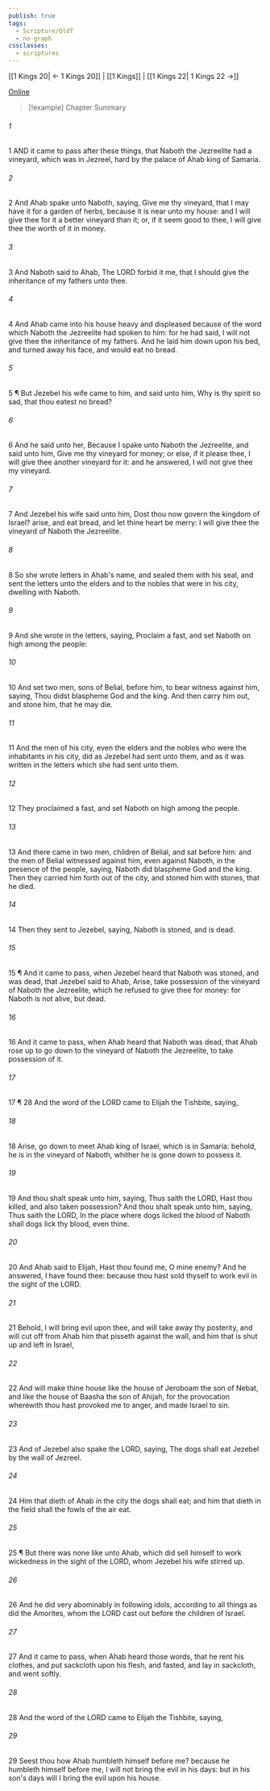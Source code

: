 ```yaml
---
publish: true
tags:
  - Scripture/OldT
  - no-graph
cssclasses:
  - scriptures
---
```

[[1 Kings 20| ← 1 Kings 20]] | [[1 Kings]] | [[1 Kings 22| 1 Kings 22 →]]

[Online](https://churchofjesuschrist.org/study/scriptures/ot/1-kgs/21?lang=eng)

>[!example] Chapter Summary
>
###### 1
1 AND it came to pass after these things, that Naboth the Jezreelite had a vineyard, which was in Jezreel, hard by the palace of Ahab king of Samaria.
###### 2
2 And Ahab spake unto Naboth, saying, Give me thy vineyard, that I may have it for a garden of herbs, because it is near unto my house: and I will give thee for it a better vineyard than it; or, if it seem good to thee, I will give thee the worth of it in money.
###### 3
3 And Naboth said to Ahab, The LORD forbid it me, that I should give the inheritance of my fathers unto thee.
###### 4
4 And Ahab came into his house heavy and displeased because of the word which Naboth the Jezreelite had spoken to him: for he had said, I will not give thee the inheritance of my fathers.  And he laid him down upon his bed, and turned away his face, and would eat no bread.
###### 5
5 ¶ But Jezebel his wife came to him, and said unto him, Why is thy spirit so sad, that thou eatest no bread?
###### 6
6 And he said unto her, Because I spake unto Naboth the Jezreelite, and said unto him, Give me thy vineyard for money; or else, if it please thee, I will give thee another vineyard for it: and he answered, I will not give thee my vineyard.
###### 7
7 And Jezebel his wife said unto him, Dost thou now govern the kingdom of Israel?  arise, and eat bread, and let thine heart be merry: I will give thee the vineyard of Naboth the Jezreelite.
###### 8
8 So she wrote letters in Ahab's name, and sealed them with his seal, and sent the letters unto the elders and to the nobles that were in his city, dwelling with Naboth.
###### 9
9 And she wrote in the letters, saying, Proclaim a fast, and set Naboth on high among the people:
###### 10
10 And set two men, sons of Belial, before him, to bear witness against him, saying, Thou didst blaspheme God and the king.  And then carry him out, and stone him, that he may die.
###### 11
11 And the men of his city, even the elders and the nobles who were the inhabitants in his city, did as Jezebel had sent unto them, and as it was written in the letters which she had sent unto them.
###### 12
12 They proclaimed a fast, and set Naboth on high among the people.
###### 13
13 And there came in two men, children of Belial, and sat before him: and the men of Belial witnessed against him, even against Naboth, in the presence of the people, saying, Naboth did blaspheme God and the king.  Then they carried him forth out of the city, and stoned him with stones, that he died.
###### 14
14 Then they sent to Jezebel, saying, Naboth is stoned, and is dead.
###### 15
15 ¶ And it came to pass, when Jezebel heard that Naboth was stoned, and was dead, that Jezebel said to Ahab, Arise, take possession of the vineyard of Naboth the Jezreelite, which he refused to give thee for money: for Naboth is not alive, but dead.
###### 16
16 And it came to pass, when Ahab heard that Naboth was dead, that Ahab rose up to go down to the vineyard of Naboth the Jezreelite, to take possession of it.
###### 17
17 ¶ 28 And the word of the LORD came to Elijah the Tishbite, saying,
###### 18
18 Arise, go down to meet Ahab king of Israel, which is in Samaria: behold, he is in the vineyard of Naboth, whither he is gone down to possess it.
###### 19
19 And thou shalt speak unto him, saying, Thus saith the LORD, Hast thou killed, and also taken possession?  And thou shalt speak unto him, saying, Thus saith the LORD, In the place where dogs licked the blood of Naboth shall dogs lick thy blood, even thine.
###### 20
20 And Ahab said to Elijah, Hast thou found me, O mine enemy? And he answered, I have found thee: because thou hast sold thyself to work evil in the sight of the LORD.
###### 21
21 Behold, I will bring evil upon thee, and will take away thy posterity, and will cut off from Ahab him that pisseth against the wall, and him that is shut up and left in Israel,
###### 22
22 And will make thine house like the house of Jeroboam the son of Nebat, and like the house of Baasha the son of Ahijah, for the provocation wherewith thou hast provoked me to anger, and made Israel to sin.
###### 23
23 And of Jezebel also spake the LORD, saying, The dogs shall eat Jezebel by the wall of Jezreel.
###### 24
24 Him that dieth of Ahab in the city the dogs shall eat; and him that dieth in the field shall the fowls of the air eat.
###### 25
25 ¶ But there was none like unto Ahab, which did sell himself to work wickedness in the sight of the LORD, whom Jezebel his wife stirred up.
###### 26
26 And he did very abominably in following idols, according to all things as did the Amorites, whom the LORD cast out before the children of Israel.
###### 27
27 And it came to pass, when Ahab heard those words, that he rent his clothes, and put sackcloth upon his flesh, and fasted, and lay in sackcloth, and went softly.
###### 28
28 And the word of the LORD came to Elijah the Tishbite, saying,
###### 29
29 Seest thou how Ahab humbleth himself before me?  because he humbleth himself before me, I will not bring the evil in his days: but in his son's days will I bring the evil upon his house.



